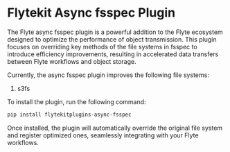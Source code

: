# Flytekit Async fsspec Plugin

The Flyte async fsspec plugin is a powerful addition to the Flyte ecosystem designed to optimize the performance of object transmission. This plugin focuses on overriding key methods of the file systems in fsspec to introduce efficiency improvements, resulting in accelerated data transfers between Flyte workflows and object storage.

Currently, the async fsspec plugin improves the following file systems:
1. s3fs

To install the plugin, run the following command:

```bash
pip install flytekitplugins-async-fsspec
```

Once installed, the plugin will automatically override the original file system and register optimized ones, seamlessly integrating with your Flyte workflows.
